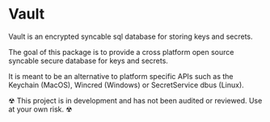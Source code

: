 # Vault

Vault is an encrypted syncable sql database for storing keys and secrets.

The goal of this package is to provide a cross platform open source syncable secure database for keys and secrets.

It is meant to be an alternative to platform specific APIs such as the Keychain (MacOS), Wincred (Windows) or SecretService dbus (Linux).

☢ This project is in development and has not been audited or reviewed. Use at your own risk. ☢
